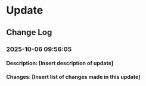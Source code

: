 # Update
## Change Log

### 2025-10-06 09:56:05
#### Description: [Insert description of update]
#### Changes: [Insert list of changes made in this update]
```
